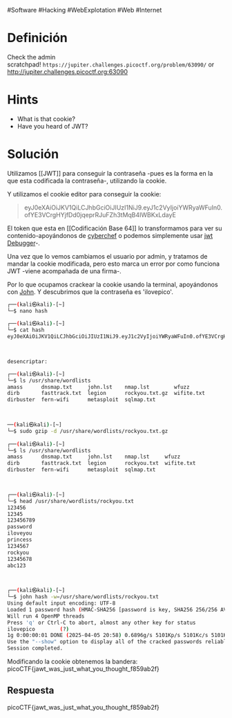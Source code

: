 #Software #Hacking #WebExplotation #Web #Internet 
# Definición
Check the admin scratchpad! `https://jupiter.challenges.picoctf.org/problem/63090/` or http://jupiter.challenges.picoctf.org:63090
# Hints
- What is that cookie?
- Have you heard of JWT?
# Solución
Utilizamos [[JWT]] para conseguir la contraseña -pues es la forma en la que esta codificada la contraseña-, utilizando la cookie.

Y utilizamos el cookie editor para conseguir la cookie:
>eyJ0eXAiOiJKV1QiLCJhbGciOiJIUzI1NiJ9.eyJ1c2VyIjoiYWRyaWFuIn0.ofYE3VCrgHYjfDd0jqeprRJuFZh3tMqB4IWBKxLdayE

El token que esta en [[Codificación Base 64]]  lo transformamos para ver su contenido-apoyándonos de [cyberchef](https://cyberchef.org/) o podemos simplemente usar [jwt Debugger](https://jwt.io/)-.

Una vez que lo vemos cambiamos el usuario por admin, y tratamos de mandar la cookie modificada, pero esto marca un error por como funciona JWT -viene acompañada de una firma-.

Por lo que ocupamos crackear la cookie usando la terminal, apoyándonos con [John](https://github.com/magnumripper/JohnTheRipper). Y descubrimos que la contraseña es 'ilovepico'. 

```bash
┌──(kali㉿kali)-[~]  
└─$ nano hash  
                                                                               
┌──(kali㉿kali)-[~]  
└─$ cat hash  
eyJ0eXAiOiJKV1QiLCJhbGciOiJIUzI1NiJ9.eyJ1c2VyIjoiYWRyaWFuIn0.ofYE3VCrgHYjfDd0jqeprRJuFZh3tMqB4IWBKxLdayE

  

desencriptar:

┌──(kali㉿kali)-[~]  
└─$ ls /usr/share/wordlists  
amass      dnsmap.txt     john.lst    nmap.lst        wfuzz  
dirb       fasttrack.txt  legion      rockyou.txt.gz  wifite.txt  
dirbuster  fern-wifi      metasploit  sqlmap.txt

  

──(kali㉿kali)-[~]  
└─$ sudo gzip -d /usr/share/wordlists/rockyou.txt.gz  
                                                                               
┌──(kali㉿kali)-[~]  
└─$ ls /usr/share/wordlists                          
amass      dnsmap.txt     john.lst    nmap.lst     wfuzz  
dirb       fasttrack.txt  legion      rockyou.txt  wifite.txt  
dirbuster  fern-wifi      metasploit  sqlmap.txt

  

┌──(kali㉿kali)-[~]  
└─$ head /usr/share/wordlists/rockyou.txt    
123456  
12345  
123456789  
password  
iloveyou  
princess  
1234567  
rockyou  
12345678  
abc123

  

┌──(kali㉿kali)-[~]  
└─$ john hash -w=/usr/share/wordlists/rockyou.txt  
Using default input encoding: UTF-8  
Loaded 1 password hash (HMAC-SHA256 [password is key, SHA256 256/256 AVX2 8x])  
Will run 4 OpenMP threads  
Press 'q' or Ctrl-C to abort, almost any other key for status  
ilovepico        (?)      
1g 0:00:00:01 DONE (2025-04-05 20:58) 0.6896g/s 5101Kp/s 5101Kc/s 5101KC/s ilovetitor..ilovemymother@  
Use the "--show" option to display all of the cracked passwords reliably  
Session completed.
```

Modificando la cookie obtenemos la bandera:
picoCTF{jawt_was_just_what_you_thought_f859ab2f}
## Respuesta
picoCTF{jawt_was_just_what_you_thought_f859ab2f}